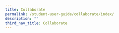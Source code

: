 ```yaml
---
title: Collaborate
permalink: /student-user-guide/collaborate/index/
description: ""
third_nav_title: Collaborate
---
```


